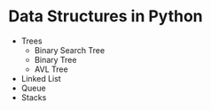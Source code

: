 # Data Structures in Python
<ul>
  <li>Trees
    <ul>
      <li>Binary Search Tree</li>
      <li>Binary Tree</li>
      <li>AVL Tree</li>
    </ul></li>
  <li>Linked List</li>
  <li>Queue</li>
  <li>Stacks</li>
</ul>
